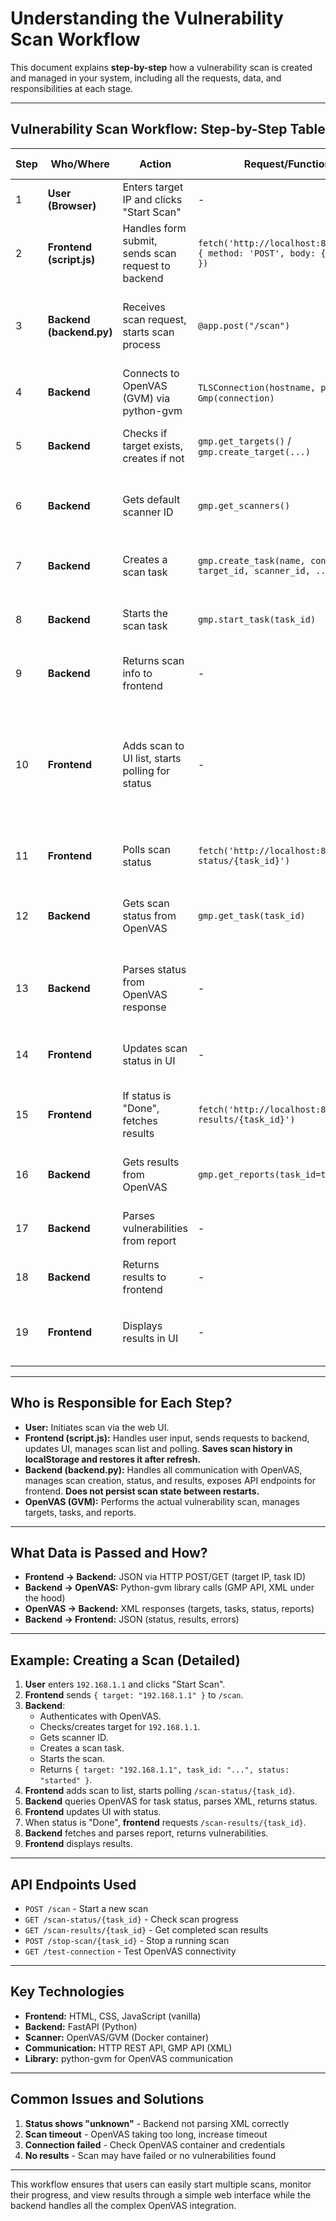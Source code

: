 # Understanding the Vulnerability Scan Workflow

This document explains **step-by-step** how a vulnerability scan is created and managed in your system, including all the requests, data, and responsibilities at each stage.

---

## **Vulnerability Scan Workflow: Step-by-Step Table**

| Step | Who/Where | Action | Request/Function | Data/Info Passed | What Happens |
|------|-----------|--------|------------------|------------------|--------------|
| 1 | **User (Browser)** | Enters target IP and clicks "Start Scan" | - | Target IP (e.g., `192.168.1.1`) | User initiates scan via the web UI |
| 2 | **Frontend (script.js)** | Handles form submit, sends scan request to backend | `fetch('http://localhost:8000/scan', { method: 'POST', body: { target } })` | `{ target: "192.168.1.1" }` (JSON) | JavaScript sends POST to backend with the target IP |
| 3 | **Backend (backend.py)** | Receives scan request, starts scan process | `@app.post("/scan")` | `{ target: "192.168.1.1" }` | Backend receives request, begins OpenVAS workflow |
| 4 | **Backend** | Connects to OpenVAS (GVM) via python-gvm | `TLSConnection(hostname, port)` + `Gmp(connection)` | OpenVAS host, port, credentials | Authenticates with OpenVAS using GMP API |
| 5 | **Backend** | Checks if target exists, creates if not | `gmp.get_targets()` / `gmp.create_target(...)` | Target IP, port list ID, comment | If target for IP doesn't exist, creates one in OpenVAS |
| 6 | **Backend** | Gets default scanner ID | `gmp.get_scanners()` | - | Finds the default OpenVAS scanner to use |
| 7 | **Backend** | Creates a scan task | `gmp.create_task(name, config_id, target_id, scanner_id, ...)` | Task name, scan config ID, target ID, scanner ID, comment | Registers a new scan task in OpenVAS |
| 8 | **Backend** | Starts the scan task | `gmp.start_task(task_id)` | Task ID | Tells OpenVAS to begin the scan |
| 9 | **Backend** | Returns scan info to frontend | - | `{ target, task_id, status: "started" }` | Backend responds with task ID and status |
| 10 | **Frontend** | Adds scan to UI list, starts polling for status | - | Task ID, target | UI shows scan in list, starts polling backend for status. **Scan list is saved in browser localStorage and restored after refresh.** |
| 11 | **Frontend** | Polls scan status | `fetch('http://localhost:8000/scan-status/{task_id}')` | Task ID | Every 5 seconds, asks backend for scan status |
| 12 | **Backend** | Gets scan status from OpenVAS | `gmp.get_task(task_id)` | Task ID | Queries OpenVAS for the current status of the scan task |
| 13 | **Backend** | Parses status from OpenVAS response | - | XML or object with `<status>` | Extracts status (e.g., Running, Done) and returns to frontend |
| 14 | **Frontend** | Updates scan status in UI | - | Status string | UI updates the scan item with the latest status |
| 15 | **Frontend** | If status is "Done", fetches results | `fetch('http://localhost:8000/scan-results/{task_id}')` | Task ID | When scan is complete, requests results from backend |
| 16 | **Backend** | Gets results from OpenVAS | `gmp.get_reports(task_id=task_id)` | Task ID | Fetches the scan report from OpenVAS |
| 17 | **Backend** | Parses vulnerabilities from report | - | XML report | Extracts vulnerabilities, formats as JSON |
| 18 | **Backend** | Returns results to frontend | - | `{ status: 'completed', vulnerabilities: [...] }` | Sends vulnerabilities to frontend |
| 19 | **Frontend** | Displays results in UI | - | Vulnerabilities list | UI shows the number and details of vulnerabilities found |

---

## **Who is Responsible for Each Step?**

- **User:** Initiates scan via the web UI.
- **Frontend (script.js):** Handles user input, sends requests to backend, updates UI, manages scan list and polling. **Saves scan history in localStorage and restores it after refresh.**
- **Backend (backend.py):** Handles all communication with OpenVAS, manages scan creation, status, and results, exposes API endpoints for frontend. **Does not persist scan state between restarts.**
- **OpenVAS (GVM):** Performs the actual vulnerability scan, manages targets, tasks, and reports.

---

## **What Data is Passed and How?**

- **Frontend → Backend:** JSON via HTTP POST/GET (target IP, task ID)
- **Backend → OpenVAS:** Python-gvm library calls (GMP API, XML under the hood)
- **OpenVAS → Backend:** XML responses (targets, tasks, status, reports)
- **Backend → Frontend:** JSON (status, results, errors)

---

## **Example: Creating a Scan (Detailed)**

1. **User** enters `192.168.1.1` and clicks "Start Scan".
2. **Frontend** sends `{ target: "192.168.1.1" }` to `/scan`.
3. **Backend**:
   - Authenticates with OpenVAS.
   - Checks/creates target for `192.168.1.1`.
   - Gets scanner ID.
   - Creates a scan task.
   - Starts the scan.
   - Returns `{ target: "192.168.1.1", task_id: "...", status: "started" }`.
4. **Frontend** adds scan to list, starts polling `/scan-status/{task_id}`.
5. **Backend** queries OpenVAS for task status, parses XML, returns status.
6. **Frontend** updates UI with status.
7. When status is "Done", **frontend** requests `/scan-results/{task_id}`.
8. **Backend** fetches and parses report, returns vulnerabilities.
9. **Frontend** displays results.

---

## **API Endpoints Used**

- `POST /scan` - Start a new scan
- `GET /scan-status/{task_id}` - Check scan progress
- `GET /scan-results/{task_id}` - Get completed scan results
- `POST /stop-scan/{task_id}` - Stop a running scan
- `GET /test-connection` - Test OpenVAS connectivity

---

## **Key Technologies**

- **Frontend:** HTML, CSS, JavaScript (vanilla)
- **Backend:** FastAPI (Python)
- **Scanner:** OpenVAS/GVM (Docker container)
- **Communication:** HTTP REST API, GMP API (XML)
- **Library:** python-gvm for OpenVAS communication

---

## **Common Issues and Solutions**

1. **Status shows "unknown"** - Backend not parsing XML correctly
2. **Scan timeout** - OpenVAS taking too long, increase timeout
3. **Connection failed** - Check OpenVAS container and credentials
4. **No results** - Scan may have failed or no vulnerabilities found

---

This workflow ensures that users can easily start multiple scans, monitor their progress, and view results through a simple web interface while the backend handles all the complex OpenVAS integration. 